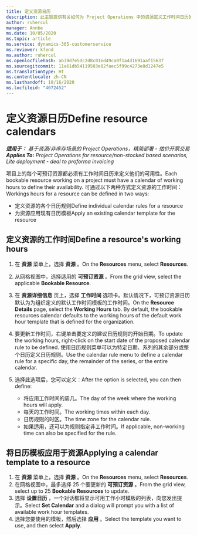 ```yaml
---
title: 定义资源日历
description: 此主题提供有关如何为 Project Operations 中的资源定义工作时间日历的信息。
author: ruhercul
manager: Annbe
ms.date: 10/05/2020
ms.topic: article
ms.service: dynamics-365-customerservice
ms.reviewer: kfend
ms.author: ruhercul
ms.openlocfilehash: ab39d7e5dc2d8c01ed49ca0f1a4d1691aaf15637
ms.sourcegitcommit: 11a61db54119503e82faec5f99c4273e8d1247e5
ms.translationtype: HT
ms.contentlocale: zh-CN
ms.lasthandoff: 10/16/2020
ms.locfileid: "4072452"
---
```

# <a name="define-resource-calendars"></a><span data-ttu-id="45d86-103">定义资源日历</span><span class="sxs-lookup"><span data-stu-id="45d86-103">Define resource calendars</span></span>

<span data-ttu-id="45d86-104">_**适用于：** 基于资源/非库存场景的 Project Operations，精简部署 - 估价开票交易_</span><span class="sxs-lookup"><span data-stu-id="45d86-104">_**Applies To:** Project Operations for resource/non-stocked based scenarios, Lite deployment - deal to proforma invoicing_</span></span>

<span data-ttu-id="45d86-105">项目上的每个可预订资源都必须有工作时间日历来定义他们的可用性。</span><span class="sxs-lookup"><span data-stu-id="45d86-105">Each bookable resource working on a project must have a calendar of working hours to define their availability.</span></span> <span data-ttu-id="45d86-106">可通过以下两种方式定义资源的工作时间：</span><span class="sxs-lookup"><span data-stu-id="45d86-106">Workings hours for a resource can be defined in two ways:</span></span> 

   - <span data-ttu-id="45d86-107">定义资源的各个日历规则</span><span class="sxs-lookup"><span data-stu-id="45d86-107">Define individual calendar rules for a resource</span></span>
   - <span data-ttu-id="45d86-108">为资源应用现有日历模板</span><span class="sxs-lookup"><span data-stu-id="45d86-108">Apply an existing calendar template for the resource</span></span>

## <a name="define-a-resources-working-hours"></a><span data-ttu-id="45d86-109">定义资源的工作时间</span><span class="sxs-lookup"><span data-stu-id="45d86-109">Define a resource's working hours</span></span>

1. <span data-ttu-id="45d86-110">在 **资源** 菜单上，选择 **资源** 。</span><span class="sxs-lookup"><span data-stu-id="45d86-110">On the **Resources** menu, select **Resources**.</span></span>
2. <span data-ttu-id="45d86-111">从网格视图中，选择适用的 **可预订资源** 。</span><span class="sxs-lookup"><span data-stu-id="45d86-111">From the grid view, select the applicable **Bookable Resource**.</span></span>
3. <span data-ttu-id="45d86-112">在 **资源详细信息** 页上，选择 **工作时间** 选项卡。默认情况下，可预订资源日历默认为为组织定义的默认工作时间模板的工作时间。</span><span class="sxs-lookup"><span data-stu-id="45d86-112">On the **Resource Details** page, select the **Working Hours** tab. By default, the bookable resources calendar defaults to the working hours of the default work hour template that is defined for the organization.</span></span>
4. <span data-ttu-id="45d86-113">要更新工作时间，右键单击要定义的建议日历规则的开始日期。</span><span class="sxs-lookup"><span data-stu-id="45d86-113">To update the working hours, right-click on the start date of the proposed calendar rule to be defined.</span></span> <span data-ttu-id="45d86-114">使用日历规则菜单可以为特定日期、系列的其余部分或整个日历定义日历规则。</span><span class="sxs-lookup"><span data-stu-id="45d86-114">Use the calendar rule menu to define a calendar rule for a specific day, the remainder of the series, or the entire calendar.</span></span>
5. <span data-ttu-id="45d86-115">选择此选项后，您可以定义：</span><span class="sxs-lookup"><span data-stu-id="45d86-115">After the option is selected, you can then define:</span></span>

    - <span data-ttu-id="45d86-116">将应用工作时间的周几。</span><span class="sxs-lookup"><span data-stu-id="45d86-116">The day of the week where the working hours will apply.</span></span>
    - <span data-ttu-id="45d86-117">每天的工作时间。</span><span class="sxs-lookup"><span data-stu-id="45d86-117">The working times within each day.</span></span>
    - <span data-ttu-id="45d86-118">日历规则的时区。</span><span class="sxs-lookup"><span data-stu-id="45d86-118">The time zone for the calendar rule.</span></span>
    - <span data-ttu-id="45d86-119">如果适用，还可以为规则指定非工作时间。</span><span class="sxs-lookup"><span data-stu-id="45d86-119">If applicable, non-working time can also be specified for the rule.</span></span>

## <a name="applying-a-calendar-template-to-a-resource"></a><span data-ttu-id="45d86-120">将日历模板应用于资源</span><span class="sxs-lookup"><span data-stu-id="45d86-120">Applying a calendar template to a resource</span></span>

1. <span data-ttu-id="45d86-121">在 **资源** 菜单上，选择 **资源** 。</span><span class="sxs-lookup"><span data-stu-id="45d86-121">On the **Resources** menu, select **Resources**.</span></span>
2. <span data-ttu-id="45d86-122">在网格视图中，最多选择 25 个要更新的 **可预订资源** 。</span><span class="sxs-lookup"><span data-stu-id="45d86-122">From the grid view, select up to 25 **Bookable Resources** to update.</span></span>
3. <span data-ttu-id="45d86-123">选择 **设置日历** ，一个对话框将显示可用工作小时模板的列表，向您发出提示。</span><span class="sxs-lookup"><span data-stu-id="45d86-123">Select **Set Calendar** and a dialog will prompt you with a list of available work hour templates.</span></span>
4. <span data-ttu-id="45d86-124">选择您要使用的模板，然后选择 **应用** 。</span><span class="sxs-lookup"><span data-stu-id="45d86-124">Select the template you want to use, and then select **Apply**.</span></span>
